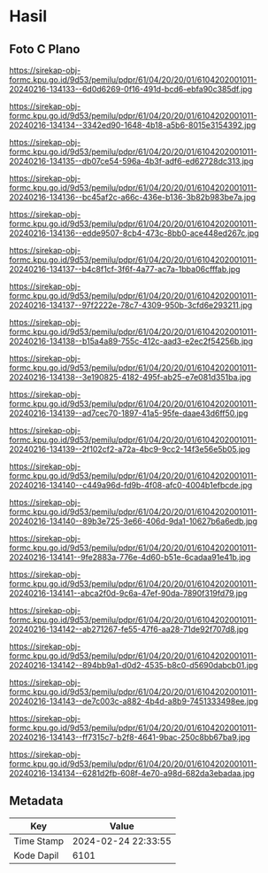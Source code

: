 # Hasil

## Foto C Plano

https://sirekap-obj-formc.kpu.go.id/9d53/pemilu/pdpr/61/04/20/20/01/6104202001011-20240216-134133--6d0d6269-0f16-491d-bcd6-ebfa90c385df.jpg

https://sirekap-obj-formc.kpu.go.id/9d53/pemilu/pdpr/61/04/20/20/01/6104202001011-20240216-134134--3342ed90-1648-4b18-a5b6-8015e3154392.jpg

https://sirekap-obj-formc.kpu.go.id/9d53/pemilu/pdpr/61/04/20/20/01/6104202001011-20240216-134135--db07ce54-596a-4b3f-adf6-ed62728dc313.jpg

https://sirekap-obj-formc.kpu.go.id/9d53/pemilu/pdpr/61/04/20/20/01/6104202001011-20240216-134136--bc45af2c-a66c-436e-b136-3b82b983be7a.jpg

https://sirekap-obj-formc.kpu.go.id/9d53/pemilu/pdpr/61/04/20/20/01/6104202001011-20240216-134136--edde9507-8cb4-473c-8bb0-ace448ed267c.jpg

https://sirekap-obj-formc.kpu.go.id/9d53/pemilu/pdpr/61/04/20/20/01/6104202001011-20240216-134137--b4c8f1cf-3f6f-4a77-ac7a-1bba06cfffab.jpg

https://sirekap-obj-formc.kpu.go.id/9d53/pemilu/pdpr/61/04/20/20/01/6104202001011-20240216-134137--97f2222e-78c7-4309-950b-3cfd6e293211.jpg

https://sirekap-obj-formc.kpu.go.id/9d53/pemilu/pdpr/61/04/20/20/01/6104202001011-20240216-134138--b15a4a89-755c-412c-aad3-e2ec2f54256b.jpg

https://sirekap-obj-formc.kpu.go.id/9d53/pemilu/pdpr/61/04/20/20/01/6104202001011-20240216-134138--3e190825-4182-495f-ab25-e7e081d351ba.jpg

https://sirekap-obj-formc.kpu.go.id/9d53/pemilu/pdpr/61/04/20/20/01/6104202001011-20240216-134139--ad7cec70-1897-41a5-95fe-daae43d6ff50.jpg

https://sirekap-obj-formc.kpu.go.id/9d53/pemilu/pdpr/61/04/20/20/01/6104202001011-20240216-134139--2f102cf2-a72a-4bc9-9cc2-14f3e56e5b05.jpg

https://sirekap-obj-formc.kpu.go.id/9d53/pemilu/pdpr/61/04/20/20/01/6104202001011-20240216-134140--c449a96d-fd9b-4f08-afc0-4004b1efbcde.jpg

https://sirekap-obj-formc.kpu.go.id/9d53/pemilu/pdpr/61/04/20/20/01/6104202001011-20240216-134140--89b3e725-3e66-406d-9da1-10627b6a6edb.jpg

https://sirekap-obj-formc.kpu.go.id/9d53/pemilu/pdpr/61/04/20/20/01/6104202001011-20240216-134141--9fe2883a-776e-4d60-b51e-6cadaa91e41b.jpg

https://sirekap-obj-formc.kpu.go.id/9d53/pemilu/pdpr/61/04/20/20/01/6104202001011-20240216-134141--abca2f0d-9c6a-47ef-90da-7890f319fd79.jpg

https://sirekap-obj-formc.kpu.go.id/9d53/pemilu/pdpr/61/04/20/20/01/6104202001011-20240216-134142--ab271267-fe55-47f6-aa28-71de92f707d8.jpg

https://sirekap-obj-formc.kpu.go.id/9d53/pemilu/pdpr/61/04/20/20/01/6104202001011-20240216-134142--894bb9a1-d0d2-4535-b8c0-d5690dabcb01.jpg

https://sirekap-obj-formc.kpu.go.id/9d53/pemilu/pdpr/61/04/20/20/01/6104202001011-20240216-134143--de7c003c-a882-4b4d-a8b9-7451333498ee.jpg

https://sirekap-obj-formc.kpu.go.id/9d53/pemilu/pdpr/61/04/20/20/01/6104202001011-20240216-134143--ff7315c7-b2f8-4641-9bac-250c8bb67ba9.jpg

https://sirekap-obj-formc.kpu.go.id/9d53/pemilu/pdpr/61/04/20/20/01/6104202001011-20240216-134134--6281d2fb-608f-4e70-a98d-682da3ebadaa.jpg


## Metadata

| Key        | Value               |
| ---------- | ------------------- |
| Time Stamp | 2024-02-24 22:33:55 |
| Kode Dapil | 6101                |



